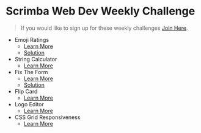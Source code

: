 # Scrimba Web Dev Weekly Challenge

> If you would like to sign up for these weekly challenges [Join Here](https://weeklychallenge.scrimba.com/).

- Emoji Ratings
  - [Learn More](https://scrimba.com/scrim/co71f4be7b8a67bc848664b3e)
  - [Solution](https://scrimba.com/scrim/cob9145abab7f3a7d4408645c)
- String Calculator
  - [Learn More](https://scrimba.com/scrim/coc3c469d9114ebc2cf00a3f7)
- Fix The Form
  - [Learn More](https://scrimba.com/scrim/co59444678a94277e45707378)
  - [Solution](https://www.youtube.com/watch?v=VOyp8Nbf5zk)
- Flip Card
  - [Learn More](https://scrimba.com/scrim/co3114109a0b171012ddf3b5b)
- Logo Editor
  - [Learn More](https://scrimba.com/scrim/crqwK6tv)
- CSS Grid Responsiveness
  - [Learn More](https://scrimba.com/scrim/cJgaZGud)
